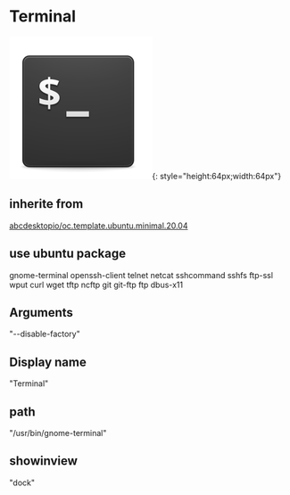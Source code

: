 # Terminal
![pantheon-terminal-icons.svg](/applications/icons/pantheon-terminal-icons.svg){: style="height:64px;width:64px"}
## inherite from
[abcdesktopio/oc.template.ubuntu.minimal.20.04](abcdesktopio/oc.template.ubuntu.minimal.20.04.md)
## use ubuntu package
gnome-terminal openssh-client telnet netcat sshcommand sshfs ftp-ssl wput curl wget tftp ncftp git git-ftp ftp dbus-x11
## Arguments
"--disable-factory"
## Display name
"Terminal"
## path
"/usr/bin/gnome-terminal"
## showinview
"dock"
